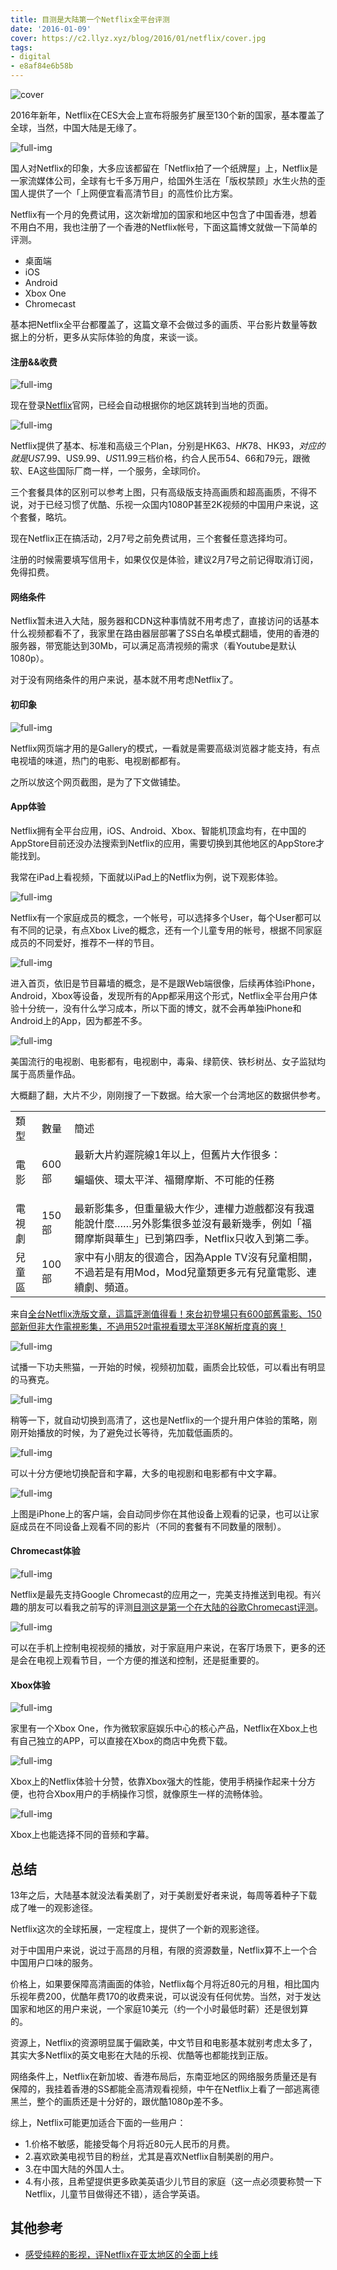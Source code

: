 ```yaml
---
title: 目测是大陆第一个Netflix全平台评测
date: '2016-01-09'
cover: https://c2.llyz.xyz/blog/2016/01/netflix/cover.jpg
tags:
- digital
- e8af84e6b58b
---
```


![cover](https://c2.llyz.xyz/blog/2016/01/netflix/cover.jpg)

2016年新年，Netflix在CES大会上宣布将服务扩展至130个新的国家，基本覆盖了全球，当然，中国大陆是无缘了。

![full-img](https://c2.llyz.xyz/blog/2016/01/netflix/house.jpg)

国人对Netflix的印象，大多应该都留在「Netflix拍了一个纸牌屋」上，Netflix是一家流媒体公司，全球有七千多万用户，给国外生活在「版权禁顾」水生火热的歪国人提供了一个「上网便宜看高清节目」的高性价比方案。

Netflix有一个月的免费试用，这次新增加的国家和地区中包含了中国香港，想着不用白不用，我也注册了一个香港的Netflix帐号，下面这篇博文就做一下简单的评测。

- 桌面端
- iOS
- Android
- Xbox One
- Chromecast

基本把Netflix全平台都覆盖了，这篇文章不会做过多的画质、平台影片数量等数据上的分析，更多从实际体验的角度，来谈一谈。

#### 注册&&收费

![full-img](https://c2.llyz.xyz/blog/2016/01/netflix/nf1.jpg)

现在登录[Netflix](https://www.netflix.com)官网，已经会自动根据你的地区跳转到当地的页面。

![full-img](https://c2.llyz.xyz/blog/2016/01/netflix/price.jpg)

Netflix提供了基本、标准和高级三个Plan，分别是HK$63、HK$78、HK$93，对应的就是US$7.99、US$9.99 、US$11.99三档价格，约合人民币54、66和79元，跟微软、EA这些国际厂商一样，一个服务，全球同价。

三个套餐具体的区别可以参考上图，只有高级版支持高画质和超高画质，不得不说，对于已经习惯了优酷、乐视一众国内1080P甚至2K视频的中国用户来说，这个套餐，略坑。

现在Netflix正在搞活动，2月7号之前免费试用，三个套餐任意选择均可。

注册的时候需要填写信用卡，如果仅仅是体验，建议2月7号之前记得取消订阅，免得扣费。

#### 网络条件

Netflix暂未进入大陆，服务器和CDN这种事情就不用考虑了，直接访问的话基本什么视频都看不了，我家里在路由器层部署了SS白名单模式翻墙，使用的香港的服务器，带宽能达到30Mb，可以满足高清视频的需求（看Youtube是默认1080p）。

对于没有网络条件的用户来说，基本就不用考虑Netflix了。

#### 初印象

![full-img](https://c2.llyz.xyz/blog/2016/01/netflix/nf3.jpg)

Netflix网页端才用的是Gallery的模式，一看就是需要高级浏览器才能支持，有点电视墙的味道，热门的电影、电视剧都都有。

之所以放这个网页截图，是为了下文做铺垫。

#### App体验

Netflix拥有全平台应用，iOS、Android、Xbox、智能机顶盒均有，在中国的AppStore目前还没办法搜索到Netflix的应用，需要切换到其他地区的AppStore才能找到。

我常在iPad上看视频，下面就以iPad上的Netflix为例，说下观影体验。

![full-img](https://c2.llyz.xyz/blog/2016/01/netflix/ios0.jpg)

Netflix有一个家庭成员的概念，一个帐号，可以选择多个User，每个User都可以有不同的记录，有点Xbox Live的概念，还有一个儿童专用的帐号，根据不同家庭成员的不同爱好，推荐不一样的节目。

![full-img](https://c2.llyz.xyz/blog/2016/01/netflix/ios1.jpg?ver)

进入首页，依旧是节目幕墙的概念，是不是跟Web端很像，后续再体验iPhone，Android，Xbox等设备，发现所有的App都采用这个形式，Netflix全平台用户体验十分统一，没有什么学习成本，所以下面的博文，就不会再单独iPhone和Android上的App，因为都差不多。

![full-img](https://c2.llyz.xyz/blog/2016/01/netflix/ios2.jpg)

美国流行的电视剧、电影都有，电视剧中，毒枭、绿箭侠、铁杉树丛、女子监狱均属于高质量作品。

大概翻了翻，大片不少，刚刚搜了一下数据。给大家一个台湾地区的数据供参考。

<table><tbody><tr><td><span style="font-weight: 400;">類型</span></td><td><span style="font-weight: 400;">數量</span></td><td><span style="font-weight: 400;">簡述</span></td></tr><tr><td><span style="font-weight: 400;">電影</span></td><td><span style="font-weight: 400;">600部</span></td><td><span style="font-weight: 400;">最新大片約遲院線1年以上，但舊片大作很多：</span><p></p><p><span style="font-weight: 400;">蝙蝠俠、環太平洋、福爾摩斯、不可能的任務</span></p></td></tr><tr><td><span style="font-weight: 400;">電視劇</span></td><td><span style="font-weight: 400;">150部</span></td><td><span style="font-weight: 400;">最新影集多，但重量級大作少，連權力遊戲都沒有我還能說什麼……另外影集很多並沒有最新幾季，例如「福爾摩斯與華生」已到第四季，Netflix只收入到第二季。</span></td></tr><tr><td><span style="font-weight: 400;">兒童區</span></td><td><span style="font-weight: 400;">100部</span></td><td><span style="font-weight: 400;">家中有小朋友的很適合，因為Apple TV沒有兒童相關，不過若是有用Mod，Mod兒童類更多元有兒童電影、連續劇、頻道。</span></td></tr></tbody></table>

来自[全台Netflix洗版文章，這篇評測值得看！來台初登場只有600部舊電影、150部新但非大作電視影集，不過用52吋電視看環太平洋8K解析度真的爽！](https://www.upptune.com/archives/3351)

![full-img](https://c2.llyz.xyz/blog/2016/01/netflix/ios3.jpg)

试播一下功夫熊猫，一开始的时候，视频初加载，画质会比较低，可以看出有明显的马赛克。

![full-img](https://c2.llyz.xyz/blog/2016/01/netflix/ios4.jpg)

稍等一下，就自动切换到高清了，这也是Netflix的一个提升用户体验的策略，刚刚开始播放的时候，为了避免过长等待，先加载低画质的。

![full-img](https://c2.llyz.xyz/blog/2016/01/netflix/ios5.jpg)

可以十分方便地切换配音和字幕，大多的电视剧和电影都有中文字幕。

![full-img](https://c2.llyz.xyz/blog/2016/01/netflix/ios8.jpg)

上图是iPhone上的客户端，会自动同步你在其他设备上观看的记录，也可以让家庭成员在不同设备上观看不同的影片（不同的套餐有不同数量的限制）。

#### Chromecast体验

![full-img](https://c2.llyz.xyz/blog/2016/01/netflix/ios6.jpg)

Netflix是最先支持Google Chromecast的应用之一，完美支持推送到电视。有兴趣的朋友可以看我之前写的评测[目测这是第一个在大陆的谷歌Chromecast评测](https://luolei.org/chromecast-2-unboxing-and-review/)。

![full-img](https://c2.llyz.xyz/blog/2016/01/netflix/gr.jpg)

可以在手机上控制电视视频的播放，对于家庭用户来说，在客厅场景下，更多的还是会在电视上观看节目，一个方便的推送和控制，还是挺重要的。

#### Xbox体验

![full-img](https://c2.llyz.xyz/blog/2016/01/netflix/x1.jpg?ver=1)

家里有一个Xbox One，作为微软家庭娱乐中心的核心产品，Netflix在Xbox上也有自己独立的APP，可以直接在Xbox的商店中免费下载。

![full-img](https://c2.llyz.xyz/blog/2016/01/netflix/x3.jpg)

Xbox上的Netflix体验十分赞，依靠Xbox强大的性能，使用手柄操作起来十分方便，也符合Xbox用户的手柄操作习惯，就像原生一样的流畅体验。

![full-img](https://c2.llyz.xyz/blog/2016/01/netflix/x4.jpg)

Xbox上也能选择不同的音频和字幕。

## 总结

13年之后，大陆基本就没法看美剧了，对于美剧爱好者来说，每周等着种子下载成了唯一的观影途径。

Netflix这次的全球拓展，一定程度上，提供了一个新的观影途径。

对于中国用户来说，说过于高昂的月租，有限的资源数量，Netflix算不上一个合中国用户口味的服务。

价格上，如果要保障高清画面的体验，Netflix每个月将近80元的月租，相比国内乐视年费200，优酷年费170的收费来说，可以说没有任何优势。当然，对于发达国家和地区的用户来说，一个家庭10美元（约一个小时最低时薪）还是很划算的。

资源上，Netflix的资源明显属于偏欧美，中文节目和电影基本就别考虑太多了，其实大多Netflix的英文电影在大陆的乐视、优酷等也都能找到正版。

网络条件上，Netflix在新加坡、香港布局后，东南亚地区的网络服务质量还是有保障的，我挂着香港的SS都能全高清观看视频，中午在Netflix上看了一部逃离德黑兰，整个的画质还是十分好的，跟优酷1080p差不多。

综上，Netflix可能更加适合下面的一些用户：

- 1.价格不敏感，能接受每个月将近80元人民币的月费。
- 2.喜欢欧美电视节目的粉丝，尤其是喜欢Netflix自制美剧的用户。
- 3.在中国大陆的外国人士。
- 4.有小孩，且希望提供更多欧美英语少儿节目的家庭（这一点必须要称赞一下Netflix，儿童节目做得还不错），适合学英语。

## 其他参考

- [感受纯粹的影视，评Netflix在亚太地区的全面上线](https://story.tonylee.name/2016/01/08/gan-shou-netflixzai-ya-tai-di-qu-de-quan-mian-shang-xian/)
